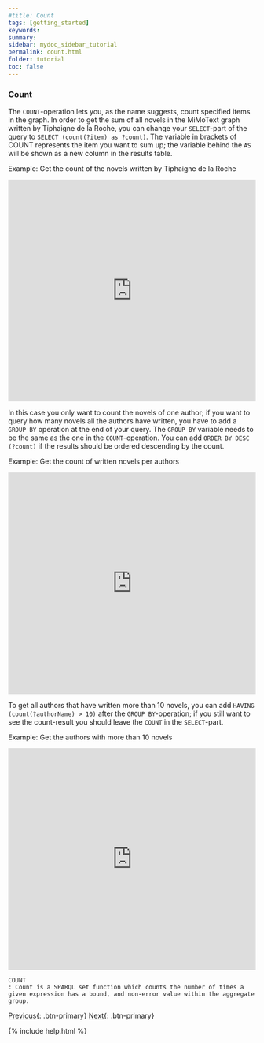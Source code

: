 ```yaml
---
#title: Count
tags: [getting_started]
keywords:
summary:
sidebar: mydoc_sidebar_tutorial
permalink: count.html
folder: tutorial
toc: false
---
```


### **Count**

The ``COUNT``-operation lets you, as the name suggests, count specified items in the graph. In order to get the sum of all novels in the MiMoText graph written by Tiphaigne de la Roche, you can change your ``SELECT``-part of the query to ``SELECT (count(?item) as ?count)``. 
The variable in brackets of COUNT represents the item you want to sum up; the variable behind the ``AS`` will be shown as a new column in the results table.

Example: Get the count of the novels written by Tiphaigne de la Roche
<iframe class="" src="https://query.wikidata.org/#%23Locations%20of%20aviation%20accidents%0A%0ASELECT%20%3Fitem%20%3FitemLabel%20%3Fcoords%0AWHERE%0A%7B%0A%20%20%20%3Fitem%20wdt%3AP31%20wd%3AQ744913.%20%20%20%20%20%20%23%20item%20is%20an%20instance%20of%20an%20aviation%20accident%0A%20%20%20%3Fitem%20wdt%3AP625%20%3Fcoords.%20%20%20%20%20%20%20%20%23%20item%27s%20coordinates%20are%20collected%20by%20the%20%3Fcoords%20variable%0A%20%20SERVICE%20wikibase%3Alabel%20%7B%20bd%3AserviceParam%20wikibase%3Alanguage%20%22%5BAUTO_LANGUAGE%5D%2Cen%22.%20%7D%0A%7D" style="width:100%;max-width:100%;height:450px" frameborder="0"></iframe>

In this case you only want to count the novels of one author; if you want to query how many novels all the authors have written, you have to add a ``GROUP BY`` operation at the end of your query. The ``GROUP BY`` variable needs to be the same as the one in the ``COUNT``-operation.
You can add ``ORDER BY DESC (?count)`` if the results should be ordered descending by the count.

Example: Get the count of written novels per authors

<iframe class="" src="https://query.wikidata.org/#%23Locations%20of%20aviation%20accidents%0A%0ASELECT%20%3Fitem%20%3FitemLabel%20%3Fcoords%0AWHERE%0A%7B%0A%20%20%20%3Fitem%20wdt%3AP31%20wd%3AQ744913.%20%20%20%20%20%20%23%20item%20is%20an%20instance%20of%20an%20aviation%20accident%0A%20%20%20%3Fitem%20wdt%3AP625%20%3Fcoords.%20%20%20%20%20%20%20%20%23%20item%27s%20coordinates%20are%20collected%20by%20the%20%3Fcoords%20variable%0A%20%20SERVICE%20wikibase%3Alabel%20%7B%20bd%3AserviceParam%20wikibase%3Alanguage%20%22%5BAUTO_LANGUAGE%5D%2Cen%22.%20%7D%0A%7D" style="width:100%;max-width:100%;height:450px" frameborder="0"></iframe>

To get all authors that have written more than 10 novels, you can add ``HAVING (count(?authorName) > 10)`` after the ``GROUP BY``-operation; if you still want to see the count-result you should leave the ``COUNT`` in the ``SELECT``-part. 

Example: Get the authors with more than 10 novels

<iframe class="" src="https://query.wikidata.org/#%23Locations%20of%20aviation%20accidents%0A%0ASELECT%20%3Fitem%20%3FitemLabel%20%3Fcoords%0AWHERE%0A%7B%0A%20%20%20%3Fitem%20wdt%3AP31%20wd%3AQ744913.%20%20%20%20%20%20%23%20item%20is%20an%20instance%20of%20an%20aviation%20accident%0A%20%20%20%3Fitem%20wdt%3AP625%20%3Fcoords.%20%20%20%20%20%20%20%20%23%20item%27s%20coordinates%20are%20collected%20by%20the%20%3Fcoords%20variable%0A%20%20SERVICE%20wikibase%3Alabel%20%7B%20bd%3AserviceParam%20wikibase%3Alanguage%20%22%5BAUTO_LANGUAGE%5D%2Cen%22.%20%7D%0A%7D" style="width:100%;max-width:100%;height:450px" frameborder="0"></iframe>

```
COUNT
: Count is a SPARQL set function which counts the number of times a given expression has a bound, and non-error value within the aggregate group.
```

[Previous](./union.html){: .btn-primary} [Next](./federated.html){: .btn-primary}

<!-- {% include links.html %} -->
 {% include help.html %}
